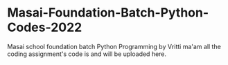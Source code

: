 # Masai-Foundation-Batch-Python-Codes-2022
Masai school foundation batch Python Programming by Vritti ma'am 
all the coding assignment's code is and will be uploaded here.
